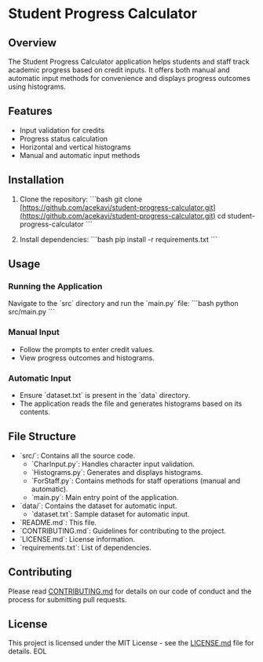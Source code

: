 # Student Progress Calculator

## Overview
The Student Progress Calculator application helps students and staff track academic progress based on credit inputs. It offers both manual and automatic input methods for convenience and displays progress outcomes using histograms.

## Features
- Input validation for credits
- Progress status calculation
- Horizontal and vertical histograms
- Manual and automatic input methods

## Installation
1. Clone the repository:
   \`\`\`bash
   git clone [https://github.com/acekavi/student-progress-calculator.git](https://github.com/acekavi/student-progress-calculator.git)
   cd student-progress-calculator
   \`\`\`

2. Install dependencies:
   \`\`\`bash
   pip install -r requirements.txt
   \`\`\`

## Usage
### Running the Application
Navigate to the \`src\` directory and run the \`main.py\` file:
\`\`\`bash
python src/main.py
\`\`\`

### Manual Input
- Follow the prompts to enter credit values.
- View progress outcomes and histograms.

### Automatic Input
- Ensure \`dataset.txt\` is present in the \`data\` directory.
- The application reads the file and generates histograms based on its contents.

## File Structure
- \`src/\`: Contains all the source code.
  - \`CharInput.py\`: Handles character input validation.
  - \`Histograms.py\`: Generates and displays histograms.
  - \`ForStaff.py\`: Contains methods for staff operations (manual and automatic).
  - \`main.py\`: Main entry point of the application.
- \`data/\`: Contains the dataset for automatic input.
  - \`dataset.txt\`: Sample dataset for automatic input.
- \`README.md\`: This file.
- \`CONTRIBUTING.md\`: Guidelines for contributing to the project.
- \`LICENSE.md\`: License information.
- \`requirements.txt\`: List of dependencies.

## Contributing
Please read [CONTRIBUTING.md](CONTRIBUTING.md) for details on our code of conduct and the process for submitting pull requests.

## License
This project is licensed under the MIT License - see the [LICENSE.md](LICENSE.md) file for details.
EOL
